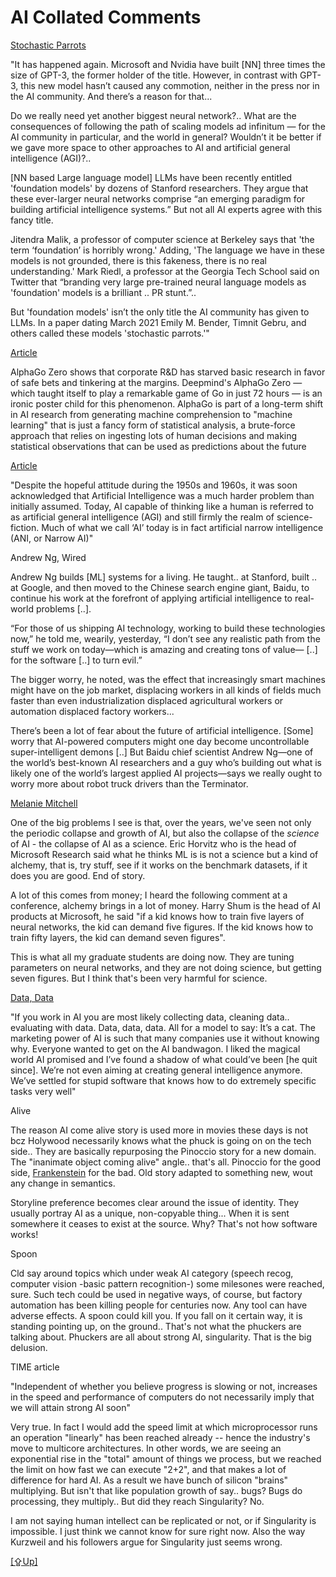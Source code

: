 # AI Collated Comments

<a name='parrot'/>

[Stochastic Parrots](https://towardsdatascience.com/yet-another-largest-neural-network-but-why-f48d231972a9)

"It has happened again. Microsoft and Nvidia have built [NN] three
times the size of GPT-3, the former holder of the title. However, in
contrast with GPT-3, this new model hasn’t caused any commotion,
neither in the press nor in the AI community. And there’s a reason for
that...

Do we really need yet another biggest neural network?.. What are the
consequences of following the path of scaling models ad infinitum —
for the AI community in particular, and the world in general? Wouldn’t
it be better if we gave more space to other approaches to AI and
artificial general intelligence (AGI)?..

[NN based Large language model] LLMs have been recently entitled
'foundation models' by dozens of Stanford researchers. They argue that
these ever-larger neural networks comprise “an emerging paradigm for
building artificial intelligence systems.” But not all AI experts
agree with this fancy title.

Jitendra Malik, a professor of computer science at Berkeley says that
'the term ‘foundation’ is horribly wrong.' Adding, 'The language we
have in these models is not grounded, there is this fakeness, there is
no real understanding.' Mark Riedl, a professor at the Georgia Tech
School said on Twitter that “branding very large pre-trained neural
language models as 'foundation' models is a brilliant .. PR stunt.”..

But 'foundation models' isn’t the only title the AI community has
given to LLMs. In a paper dating March 2021 Emily M. Bender, Timnit
Gebru, and others called these models 'stochastic parrots.'"

[Article](https://boingboing.net/2017/11/24/brute-force-vs-comprehension.html)

AlphaGo Zero shows that corporate R&D has starved basic research in
favor of safe bets and tinkering at the margins. Deepmind's AlphaGo
Zero — which taught itself to play a remarkable game of Go in just 72
hours — is an ironic poster child for this phenomenon. AlphaGo is part
of a long-term shift in AI research from generating machine
comprehension to "machine learning" that is just a fancy form of
statistical analysis, a brute-force approach that relies on ingesting
lots of human decisions and making statistical observations that can
be used as predictions about the future

[Article](https://hackaday.com/2021/08/02/github-copilot-and-the-unfulfilled-promises-of-an-artificial-intelligence-future/)

"Despite the hopeful attitude during the 1950s and 1960s, it was soon
acknowledged that Artificial Intelligence was a much harder problem
than initially assumed. Today, AI capable of thinking like a human is
referred to as artificial general intelligence (AGI) and still firmly
the realm of science-fiction. Much of what we call ‘AI’ today is in
fact artificial narrow intelligence (ANI, or Narrow AI)"

Andrew Ng, Wired

Andrew Ng builds [ML] systems for a living. He taught.. at Stanford,
built .. at Google, and then moved to the Chinese search engine giant,
Baidu, to continue his work at the forefront of applying artificial
intelligence to real-world problems [..].

“For those of us shipping AI technology, working to build these 
technologies now,” he told me, wearily, yesterday, “I don’t see any 
realistic path from the stuff we work on today—which is amazing and 
creating tons of value— [..] for the software [..] to turn evil.”

The bigger worry, he noted, was the effect that increasingly smart 
machines might have on the job market, displacing workers in all kinds 
of fields much faster than even industrialization displaced agricultural
workers or automation displaced factory workers...

There’s been a lot of fear about the future of artificial
intelligence. [Some] worry that AI-powered computers might one day
become uncontrollable super-intelligent demons [..] But Baidu chief
scientist Andrew Ng—one of the world’s best-known AI researchers and a
guy who’s building out what is likely one of the world’s largest
applied AI projects—says we really ought to worry more about robot
truck drivers than the Terminator.

<a name='mitchell'/>

[Melanie Mitchell](https://www.youtube.com/watch?v=4QBvSVYotVc&feature=youtu.be&t=1897)

One of the big problems I see is that, over the years, we've seen not only
the periodic collapse and growth of AI, but also the collapse of the *science*
of AI - the collapse of AI as a science. Eric Horvitz who is the head of
Microsoft Research said what he thinks ML is is not a science but a kind of
alchemy, that is, try stuff, see if it works on the benchmark datasets, if it
does you are good. End of story.

A lot of this comes from money; I heard the following comment at a conference,
alchemy brings in a lot of money. Harry Shum is the head of AI products at
Microsoft, he said "if a kid knows how to train five layers of neural networks,
the kid can demand five figures. If the kid knows how to train fifty layers, the
kid can demand seven figures".

This is what all my graduate students are doing now. They are tuning parameters
on neural networks, and they are not doing science, but getting seven figures. But
I think that's been very harmful for science.

[Data, Data](https://towardsdatascience.com/5-reasons-why-i-left-the-ai-industry-2c88ea183cdd)

"If you work in AI you are most likely collecting data, cleaning
data..  evaluating with data. Data, data, data. All for a model to
say: It’s a cat. The marketing power of AI is such that many companies
use it without knowing why. Everyone wanted to get on the AI
bandwagon. I liked the magical world AI promised and I’ve found a
shadow of what could’ve been [he quit since]. We’re not even aiming at
creating general intelligence anymore. We’ve settled for stupid
software that knows how to do extremely specific tasks very well"

Alive

The reason AI come alive story is used more in movies these days is
not bcz Holywood necessarily knows what the phuck is going on on the
tech side.. They are basically repurposing the Pinoccio story for a
new domain. The "inanimate object coming alive" angle.. that's
all. Pinoccio for the good side, [Frankenstein](../../2020/07/robot-frankenstein.md)
for the bad. Old story adapted to something new, wout any change in semantics.

Storyline preference becomes clear around the issue of identity. They
usually portray AI as a unique, non-copyable thing... When it is
sent somewhere it ceases to exist at the source. Why? That's not how
software works!

Spoon

Cld say around topics which under weak AI category (speech recog,
computer vision -basic pattern recognition-) some milesones were
reached, sure. Such tech could be used in negative ways, of course,
but factory automation has been killing people for centuries now. Any
tool can have adverse effects. A spoon could kill you. If you fall on
it certain way, it is standing pointing up, on the ground.. That's not
what the phuckers are talking about. Phuckers are all about strong AI,
singularity. That is the big delusion.

TIME article

"Independent of whether you believe progress is slowing or not,
increases in the speed and performance of computers do not necessarily
imply that we will attain strong AI soon"

Very true. In fact I would add the speed limit at which microprocessor
runs an operation "linearly" has been reached already -- hence the
industry's move to multicore architectures. In other words, we are
seeing an exponential rise in the "total" amount of things we process,
but we reached the limit on how fast we can execute "2+2", and that
makes a lot of difference for hard AI. As a result we have bunch of
silicon "brains" multiplying. But isn't that like population growth of
say.. bugs? Bugs do processing, they multiply.. But did they reach
Singularity? No.

I am not saying human intellect can be replicated or not, or if
Singularity is impossible. I just think we cannot know for sure right
now. Also the way Kurzweil and his followers argue for Singularity
just seems wrong.

[[⇪Up]](ai.md)
